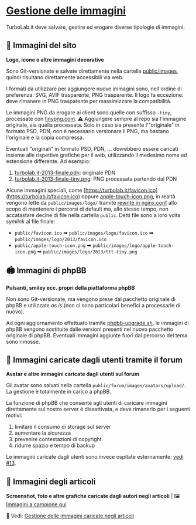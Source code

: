 # [Gestione delle immagini](https://github.com/TurboLabIt/TurboLab.it/blob/main/docs/images.md)

TurboLab.it deve salvare, gestire ed erogare diverse tipologie di immagini.


## 📃 Immagini del sito

**Logo, icone e altre immagini decorative**

Sono Git-versionate e salvate direttamente nella cartella [public/images](https://github.com/TurboLabIt/TurboLab.it/tree/main/public/images), quindi risultano direttamente accessibili via web.

I formati da utilizzare per aggiungere nuove immagini sono, nell'ordine di preferenza: SVG, AVIF trasparente, PNG trasparente. Il logo fa eccezione: deve rimanere in PNG trasparente per massimizzare la compatibilità.

Le immagini PNG da erogare ai client sono quelle con suffisso `-tiny`, processate con [tinypng.com](https://tinypng.com). ⚠ Aggiungere sempre al repo sia l'immagine originale, sia quella processata. Solo in caso sia presente l'"originale" in formato PSD, PDN, non è necessario versionare il PNG, ma bastano l'originale e la copia compressa.

Eventuali "originali" in formato PSD, PDN, ... dovrebbero essere caricati insieme alle rispettive grafiche per il web, utilizzando il medesimo nome ed estensione differente. Ad esempio:

1. [turbolab.it-2013-finale.pdn](https://github.com/TurboLabIt/TurboLab.it/blob/main/public/images/logo/2013/turbolab.it-2013-finale.pdn): originale PDN
2. [turbolab.it-2013-finale-tiny.png](https://github.com/TurboLabIt/TurboLab.it/blob/main/public/images/logo/2013/turbolab.it-2013-finale-tiny.png): PNG processata partendo dal PDN

Alcune immagini speciali, come [https://turbolab.it/favicon.ico](https://turbolab.it/favicon.ico) oppure [apple-touch-icon.png](https://turbolab.it/apple-touch-icon.png), in realtà vengono lette da `public/images/logo/` tramite [rewrite in nginx.conf](https://github.com/TurboLabIt/TurboLab.it/blob/main/config/custom/nginx.conf) allo scopo di mantenere i percorsi di default ma, allo stesso tempo, non accatastare decine di file nella cartella `public`. Detti file sono a loro volta *symlink* al file finale:

- `public/favicon.ico` ➡ `public/images/logo/favicon.ico` ➡ `public/images/logo/2013/favicon.ico`
- `public/apple-touch-icon.png` ➡ `public/images/logo/apple-touch-icon.png` ➡ `public/images/logo/2013/ttt-tiny.png`


## 🏟 Immagini di phpBB

**Pulsanti, smiley ecc. propri della piattaforma phpBB**

Non sono Git-versionate, ma vengono prese dal pacchetto originale di phpBB e utilizzate *as is* (non ci sono particolari benefici a processarle di nuovo).

Ad ogni aggiornamento effettuato tramite [phpbb-upgrade.sh](https://github.com/TurboLabIt/TurboLab.it/blob/main/scripts/phpbb-upgrade.sh), le immagini di phpBB vengono sostituite dalle versioni presenti nel nuovo pacchetto originale di phpBB. Eventuali immagini aggiunte fuori dal percorso del tema sono rimosse.


## 🧔 Immagini caricate dagli utenti tramite il forum

**Avatar e altre immagini caricate dagli utenti sul forum**

Gli avatar sono salvati nella cartella `public/forum/images/avatars/upload/`. La gestione è totalmente in carico a phpBB.

La funzione di phpBB che consente agli utenti di caricare immagini direttamente sul nostro server è disaattivata, e deve rimanerlo per i seguenti motivi:

1. limitare il consumo di storage sul server
2. aumentare la sicurezza
3. prevenire contestazioni di copyright
4. ridurre spazio e tempo di backup

Le immagini caricate dagli utenti sono invece ospitate esternamente: [vedi #13](https://github.com/TurboLabIt/TurboLab.it/issues/13).


## 📸 Immagini degli articoli

**Screenshot, foto e altre grafiche caricate dagli autori negli articoli** | 🖼 [Immagini a campione qui](https://github.com/TurboLabIt/TurboLab.it/blob/main/docs/images-sample.md)

🔗 Vedi: [Gestione delle immagini caricate negli articoli](https://github.com/TurboLabIt/TurboLab.it/blob/main/docs/images-articles.md)
